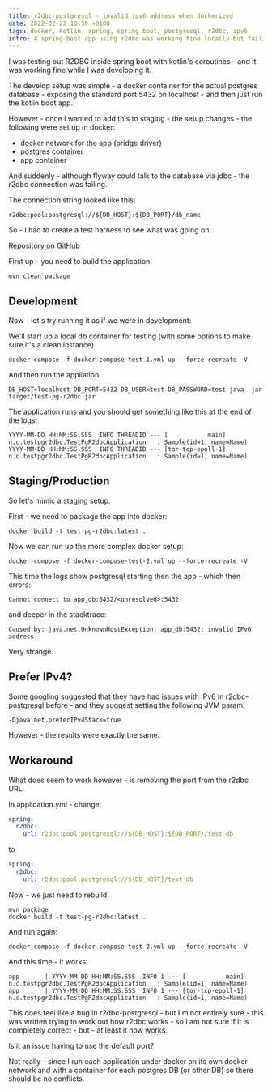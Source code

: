 ```yaml
---
title: r2dbc-postgresql - invalid ipv6 address when dockerized
date: 2022-02-22 10:50 +0100
tags: docker, kotlin, spring, spring boot, postgresql, r2dbc, ipv6
intro: A spring boot app using r2dbc was working fine locally but failing under docker - with "invalid ipv6 address"
---
```


I was testing out R2DBC inside spring boot with kotlin's coroutines - and it was working fine while I was developing it.

The develop setup was simple - a docker container for the actual postgres database - exposing the standard port 5432 on localhost - and then just run the kotlin boot app.

However - once I wanted to add this to staging - the setup changes - the following were set up in docker:

- docker network for the app (bridge driver)
- postgres container
- app container

And suddenly - although flyway could talk to the database via jdbc - the r2dbc connection was failing.

The connection string looked like this:

```
r2dbc:pool:postgresql://${DB_HOST}:${DB_PORT}/db_name
```

So - I had to create a test harness to see what was going on.

[Repository on GitHub](https://github.com/chrissearle/r2dbc-pg-test)

First up - you need to build the application:

```shell
mvn clean package
```

## Development

Now - let's try running it as if we were in development:

We'll start up a local db container for testing (with some options to make sure it's a clean instance)

```shell
docker-compose -f docker-compose-test-1.yml up --force-recreate -V
```

And then run the appliation

```shell
DB_HOST=localhost DB_PORT=5432 DB_USER=test DB_PASSWORD=test java -jar target/test-pg-r2dbc.jar
```

The application runs and you should get something like this at the end of the logs:

```log
YYYY-MM-DD HH:MM:SS.SSS  INFO THREADID --- [           main] n.c.testpgr2dbc.TestPgR2dbcApplication   : Sample(id=1, name=Name)
YYYY-MM-DD HH:MM:SS.SSS  INFO THREADID --- [tor-tcp-epoll-1] n.c.testpgr2dbc.TestPgR2dbcApplication   : Sample(id=1, name=Name)
```

## Staging/Production

So let's mimic a staging setup.

First - we need to package the app into docker:

```shell
docker build -t test-pg-r2dbc:latest .
```

Now we can run up the more complex docker setup:

```shell
docker-compose -f docker-compose-test-2.yml up --force-recreate -V
```

This time the logs show postgresql starting then the app - which then errors:

```
Cannot connect to app_db:5432/<unresolved>:5432
```

and deeper in the stacktrace:

```
Caused by: java.net.UnknownHostException: app_db:5432: invalid IPv6 address
```

Very strange.

## Prefer IPv4?

Some googling suggested that they have had issues with IPv6 in r2dbc-postgresql before - and they suggest setting the following JVM param:

```shell
-Djava.net.preferIPv4Stack=true
```

However - the results were exactly the same.

## Workaround

What does seem to work however - is removing the port from the r2dbc URL.

In application.yml - change:

```yaml
spring:
  r2dbc:
    url: r2dbc:pool:postgresql://${DB_HOST}:${DB_PORT}/test_db
```

to

```yaml
spring:
  r2dbc:
    url: r2dbc:pool:postgresql://${DB_HOST}/test_db
```

Now - we just need to rebuild:

```shell
mvn package
docker build -t test-pg-r2dbc:latest .
```

And run again:

```shell
docker-compose -f docker-compose-test-2.yml up --force-recreate -V
```

And this time - it works:

```log
app       | YYYY-MM-DD HH:MM:SS.SSS  INFO 1 --- [           main] n.c.testpgr2dbc.TestPgR2dbcApplication   : Sample(id=1, name=Name)
app       | YYYY-MM-DD HH:MM:SS.SSS  INFO 1 --- [tor-tcp-epoll-1] n.c.testpgr2dbc.TestPgR2dbcApplication   : Sample(id=1, name=Name)
```

This does feel like a bug in r2dbc-postgresql - but I'm not entirely sure - this was written trying to work out how r2dbc works - so I am not sure if it is completely correct - but - at least it now works.

Is it an issue having to use the default port?

Not really - since I run each application under docker on its own docker network and with a container for each postgres DB (or other DB) so there should be no conflicts.
